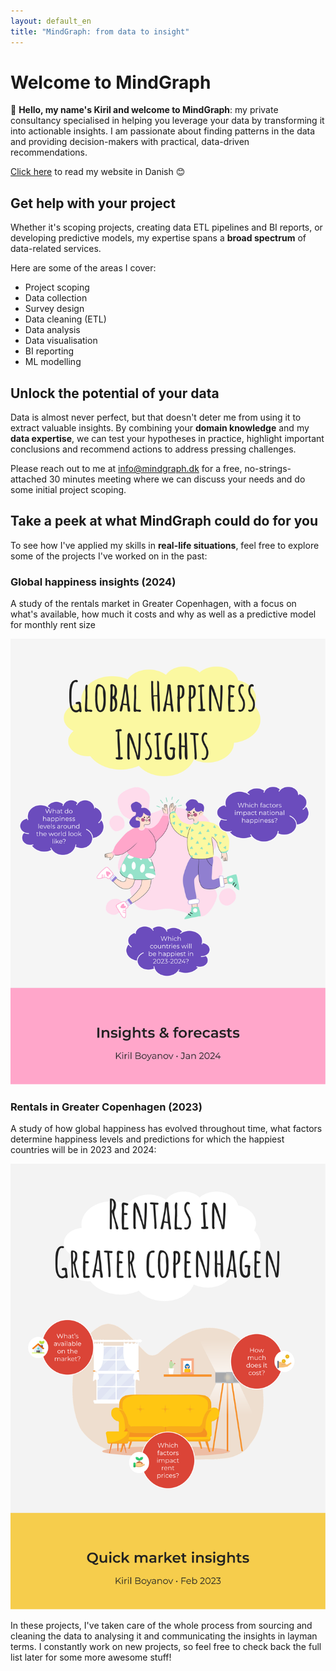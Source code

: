 ```yaml
---
layout: default_en
title: "MindGraph: from data to insight"
---
```


# Welcome to MindGraph

👋 **Hello, my name's Kiril and welcome to MindGraph**: my private consultancy specialised in helping you leverage your data by transforming it into actionable insights. I am passionate about finding patterns in the data and providing decision-makers with practical, data-driven recommendations.

[Click here](index.md) to read my website in Danish 😊

## Get help with your project

Whether it's scoping projects, creating data ETL pipelines and BI reports, or developing predictive models, my expertise spans a **broad spectrum** of data-related services.

Here are some of the areas I cover:

- Project scoping
- Data collection
- Survey design
- Data cleaning (ETL)
- Data analysis
- Data visualisation
- BI reporting
- ML modelling

## Unlock the potential of your data

Data is almost never perfect, but that doesn't deter me from using it to extract valuable insights. By combining your **domain knowledge** and my **data expertise**, we can test your hypotheses in practice, highlight important conclusions and recommend actions to address pressing challenges.

Please reach out to me at [info@mindgraph.dk](mailto:info@mindgraph.dk) for a free, no-strings-attached 30 minutes meeting where we can discuss your needs and do some initial project scoping.

## Take a peek at what MindGraph could do for you

To see how I've applied my skills in **real-life situations**, feel free to explore some of the projects I've worked on in the past:

### Global happiness insights (2024)

A study of the rentals market in Greater Copenhagen, with a focus on what's available, how much it costs and why as well as a predictive model for monthly rent size

![Global happiness study](img/world_happiness_cover.svg "Global happiness study")

### Rentals in Greater Copenhagen (2023)

A study of how global happiness has evolved throughout time, what factors determine happiness levels and predictions for which the happiest countries will be in 2023 and 2024:

![CPH rentals study](img/cph_rentals_cover.svg "CPH rentals study")

In these projects, I've taken care of the whole process from sourcing and cleaning the data to analysing it and communicating the insights in layman terms. I constantly work on new projects, so feel free to check back the full list later for some more awesome stuff!
